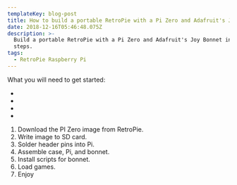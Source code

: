```yaml
---
templateKey: blog-post
title: How to build a portable RetroPie with a Pi Zero and Adafruit's Joy Bonnet.
date: 2018-12-16T05:46:48.075Z
description: >-
  Build a portable RetroPie with a Pi Zero and Adafruit's Joy Bonnet in 7
  steps. 
tags:
  - RetroPie Raspberry Pi
---
```

What you will need to get started: 

*  
*  
*  
* 

1. Download the PI Zero image from RetroPie.
2. Write image to SD card.
3. Solder header pins into Pi.
4. Assemble case, Pi, and bonnet.
5. Install scripts for bonnet.
6. Load games.
7. Enjoy
